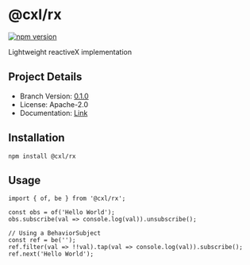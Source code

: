 # @cxl/rx 
	
[![npm version](https://badge.fury.io/js/%40cxl%2Frx.svg)](https://badge.fury.io/js/%40cxl%2Frx)

Lightweight reactiveX implementation

## Project Details

-   Branch Version: [0.1.0](https://npmjs.com/package/@cxl/rx/v/0.1.0)
-   License: Apache-2.0
-   Documentation: [Link](https://cxlio.github.io/cxl/rx)

## Installation

	npm install @cxl/rx

## Usage

```
import { of, be } from '@cxl/rx';

const obs = of('Hello World');
obs.subscribe(val => console.log(val)).unsubscribe();

// Using a BehaviorSubject
const ref = be('');
ref.filter(val => !!val).tap(val => console.log(val)).subscribe();
ref.next('Hello World');
```
